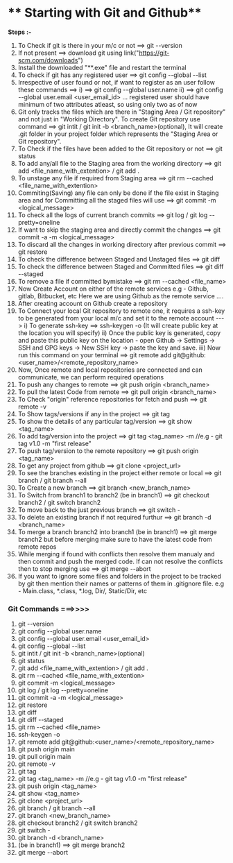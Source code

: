 # ** Starting with Git and Github**

**Steps :-**

1.  To Check if git is there in your m/c or not ==> git --version
2.  If not present ==> download git using link("https://git-scm.com/downloads")
3.  Install the downloaded "**.exe" file and restart the terminal
4.  To check if git has any registered user ==> git config --global --list
5.  Irrespective of user found or not, if want to register as an user follow these commands ==> 
    i)  ==> git config --global user.name <username>
    ii) ==> git config --global user.email <user_email_id> 
    ...
    registered user should have minimum of two attributes atleast, so using only two as of now
6.  Git only tracks the files which are there in "Staging Area / Git repository" and not just in 
    "Working Directory". 
    To create Git repository use command ==> git intit / git init -b <branch_name>(optional), 
    It will create .git folder in your project folder which represents the "Staging Area or Git repository".
7.  To Check if the files have been added to the Git repository or not ==> git status
8.  To add any/all file to the Staging area from the working directory ==> 
    git add <file_name_with_extention> / git add .
9.  To unstage any file if required from Staging area ==> git rm --cached <file_name_with_extention>
10. Commiting(Saving) any file can only be done if the file exist in Staging area and for Committing all the staged 
    files will use ==>  git commit -m <logical_message>
11. To check all the logs of current branch commits ==> git log / git log --pretty=oneline
12. If want to skip the staging area and directly commit the changes ==> git commit -a -m <logical_message>
13. To discard all the changes in working directory after previous commit ==> git restore <file>
14. To check the difference between Staged and Unstaged files ==> git diff
15. To check the difference between Staged and Committed files ==> git diff --staged
16. To remove a file if committed bymistake ==> git rm --cached <file_name>
17. Now Create Account on either of the remote services e.g - Github, gitlab, Bitbucket, etc 
    Here we are using Github as the remote service ....
18. After creating account on Github create a repository
19. To Connect your local Git repository to remote one, it requires a ssh-key to be generated from your local 
    m/c and set it to the remote account --->
    i)   To generate ssh-key ==>  ssh-keygen -o (It will create public key at the location you will specify)
    ii)  Once the public key is generated, copy and paste this public key on the location -  open Github -> 
         Settings -> SSH and GPG keys -> New SSH key -> paste the key and save.
    iii) Now run this command on your terminal ==> git remote add git@github:<user_name>/<remote_repository_name>
20. Now, Once remote and local repositories are connected and can communicate, we can perform required operations
21. To push any changes to remote ==> git push origin <branch_name>
22. To pull the latest Code from remote ==> git pull origin <branch_name>
23. To Check "origin" reference repositories for fetch and push ==> git remote -v
24. To Show tags/versions if any in the project ==> git tag
25. To show the details of any particular tag/version ==> git show <tag_name>
26. To add tag/version into the project ==> git tag <tag_name> -m <meassage> //e.g - git tag v1.0 -m "first release"
27. To push tag/version to the remote repository ==> git push origin <tag_name>
28. To get any project from github ==> git clone <project_url>
29. To see the branches existing in the project either remote or local ==> git branch / git branch --all
30. To Create a new branch ==> git branch <new_branch_name>
31. To Switch from branch1 to branch2 (be in branch1) ==> git checkout branch2 / git switch branch2
32. To move back to the just previous branch ==> git switch -
33. To delete an existing branch if not required furthur ==> git branch -d <branch_name>
34. To merge a branch branch2 into branch1 (be in branch1) ==> git merge branch2 but before merging make sure 
    to have the latest code from remote repos
35. While merging if found with conflicts then resolve them manualy and then commit and push the merged code.
    If can not resolve the conflicts then to stop merging use ==> git merge --abort
36. If you want to ignore some files and folders in the project to be tracked by git then mention their names
    or patterns of them in .gitignore file. e.g - Main.class, *.class, *.log, Dir/, Static/Dir, etc



### **Git Commands ===>>>>**

1.  git --version
2.  git config --global user.name <username>
3.  git config --global user.email <user_email_id> 
4.  git config --global --list
5.  git intit / git init -b <branch_name>(optional)
6.  git status
7.  git add <file_name_with_extention> / git add .
8.  git rm --cached <file_name_with_extention>
9.  git commit -m <logical_message>
10. git log / git log --pretty=oneline
11. git commit -a -m <logical_message> 
12. git restore <file>
13. git diff 
14. git diff --staged
15. git rm --cached <file_name>
16. ssh-keygen -o
17. git remote add git@github:<user_name>/<remote_repository_name>
18. git push origin main
19. git pull origin main
20. git remote -v
21. git tag
22. git tag <tag_name> -m <meassage> //e.g - git tag v1.0 -m "first release"
23. git push origin <tag_name>
24. git show <tag_name>
25. git clone <project_url>
26. git branch / git branch --all
27. git branch <new_branch_name>
28. git checkout branch2 / git switch branch2
29. git switch -
30. git branch -d <branch_name>
31. (be in branch1) ==> git merge branch2
32. git merge --abort